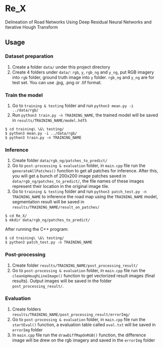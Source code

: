 # Re_X  
Delineation of Road Networks Using Deep Residual Neural Networks and Iterative Hough Transform

## Usage

### Dataset preparation
1. Create a folder `data/` under this project directory
2. Create 4 folders under `data/`: `rgb`, `y`, `rgb_ng` and `y_ng`, put RGB imagery into `rgb` folder, ground truth image into `y` folder. `rgb_ng` and `y_ng` are for test set. You can use .jpg, .png or .tif format. 

### Train the model
1. Go to `training & testing` folder and run `python3 mean.py -i ../data/rgb/`
2. Run `python3 train.py -n TRAINING_NAME`, the trained model will be saved in `results/TRAINING_NAME/model.hdf5`
```
$ cd training\ \&\ testing/
$ python3 mean.py -i ../data/rgb/
$ python3 train.py -n TRAINING_NAME
```

### Inference
1. Create folder `data/rgb_ng/patches_to_predict/`
2. Go to `post-processing & evaluation` folder, in `main.cpp` file run the `generateAllPatches()` function to get all patches for inference. After this, you will get a bunch of 200x200 image patches saved in `data/rgb_ng/patches_to_predict/`, the file names of these images represent their location in the original image tile.
3. Go to `training & testing` folder and run `python3 patch_test.py -n TRAINING_NAME` to inference the road map using the `TRAINING_NAME` model, segmentation result will be saved in `results/TRAINING_NAME/result_on_patches/`
```
$ cd Re_X/
$ mkdir data/rgb_ng/patches_to_predict/
```
After running the C++ program:
```
$ cd training\ \&\ testing/
$ python3 patch_test.py -n TRAINING_NAME
```

### Post-processing
1. Create folder `results/TRAINING_NAME/post_processing_result/`
2. Go to `post-processing & evaluation` folder, in `main.cpp` file run the `cleanUpHoughLineImage()` function to get vectorized result images (final results). Output images will be saved in the folder `post_processing_result/`.

### Evaluation
1. Create folders `results/TRAINING_NAME/post_processing_result/errorImg/`
2. Go to `post-processing & evaluation` folder, in `main.cpp` file run the `startEval()` function, a evaluation table called `eval.txt` will be saved in `errorImg` folder
3. In `main.cpp` file run the `drawDiffMapOnRGB()` function, the difference image will be drew on the rgb imagery and saved in the `errorImg` folder
